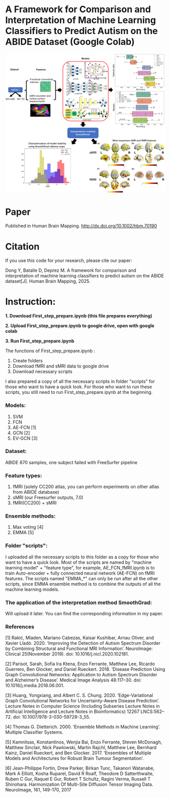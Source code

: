 # A Framework for Comparison and Interpretation of Machine Learning Classifiers to Predict Autism on the ABIDE Dataset (Google Colab)
![image](https://github.com/YilanDong19/Machine-learning-with-ABIDE/blob/main/Graphical_Abstract/Graph_abstract.png)

# Paper

Published in Human Brain Mapping. http://dx.doi.org/10.1002/hbm.70190

# Citation
If you use this code for your research, please cite our paper:

Dong Y, Batalle D, Deprez M. A framework for comparison and interpretation of machine learning classifiers to predict autism on the ABIDE dataset[J]. Human Brain Mapping, 2025.

# Instruction: 

**1. Download First_step_prepare.ipynb (this file prepares everything)**

**2. Upload First_step_prepare.ipynb to google drive, open with google colab**

**3. Run First_step_prepare.ipynb**

The functions of First_step_prepare.ipynb :
1. Create folders
2. Download fMRI and sMRI data to google drive
3. Download necessary scripts

I also prepared a copy of all the necessary scripts in folder "scripts" for those who want to have a quick look. For those who want to run these scripts, you still need to run First_step_prepare.ipynb at the beginning.


### Models: 
1. SVM 
2. FCN
3. AE-FCN [1] 
4. GCN [2]
5. EV-GCN [3]

### Dataset: 
ABIDE 870 samples, one subject failed with FreeSurfer pipeline

### Feature types: 
1. fMRI (solely CC200 atlas, you can perform experiments on other atlas from ABIDE database)
2. sMRI (our Freesurfer outputs, 7.0)
3. fMRI(CC200) + sMRI
               
### Ensemble methods: 
1. Max voting [4]
2. EMMA [5]
                  

###   Folder "scripts": 
I uploaded all the necessary scripts to this folder as a copy for those who want to have a quick look. Most of the scripts are named by "machine learning model" + "feature type", for example, AE_FCN_fMRI.ipynb is to train Auto-encoder + fully connected neural network (AE-FCN) on fMRI features. The scripts named "EMMA_*" can only be run after all the other scripts, since EMMA ensemble method is to combine the outputs of all the machine learning models. 

###  The application of the interpretation method SmoothGrad: 
Will upload it later. You can find the corresponding information in my paper.

###  References
[1] Rakić, Mladen, Mariano Cabezas, Kaisar Kushibar, Arnau Oliver, and Xavier Lladó. 2020. ‘Improving the Detection of Autism Spectrum Disorder by Combining Structural and Functional MRI Information’. NeuroImage: Clinical 25(November 2019). doi: 10.1016/j.nicl.2020.102181. 

[2] Parisot, Sarah, Sofia Ira Ktena, Enzo Ferrante, Matthew Lee, Ricardo Guerrero, Ben Glocker, and Daniel Rueckert. 2018. ‘Disease Prediction Using Graph Convolutional Networks: Application to Autism Spectrum Disorder and Alzheimer’s Disease’. Medical Image Analysis 48:117–30. doi: 10.1016/j.media.2018.06.001. 

[3] Huang, Yongxiang, and Albert C. S. Chung. 2020. ‘Edge-Variational Graph Convolutional Networks for Uncertainty-Aware Disease Prediction’. Lecture Notes in Computer Science (Including Subseries Lecture Notes in Artificial Intelligence and Lecture Notes in Bioinformatics) 12267 LNCS:562–72. doi: 10.1007/978-3-030-59728-3_55. 

[4] Thomas G. Dietterich. 2000. ‘Ensemble Methods in Machine Learning’. Multiple Classifier Systems. 

[5] Kamnitsas, Konstantinos, Wenjia Bai, Enzo Ferrante, Steven McDonagh, Matthew Sinclair, Nick Pawlowski, Martin Rajchl, Matthew Lee, Bernhard Kainz, Daniel Rueckert, and Ben Glocker. 2017. ‘Ensembles of Multiple Models and Architectures for Robust Brain Tumour Segmentation’.

[6] Jean-Philippe Fortin, Drew Parker, Birkan Tunc, Takanori Watanabe, Mark A Elliott, Kosha Ruparel, David R Roalf, Theodore D Satterthwaite, Ruben C Gur, Raquel E Gur, Robert T Schultz, Ragini Verma, Russell T Shinohara. Harmonization Of Multi-Site Diffusion Tensor Imaging Data. NeuroImage, 161, 149-170, 2017
